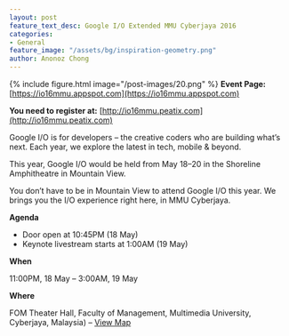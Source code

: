 ```yaml
---
layout: post
feature_text_desc: Google I/O Extended MMU Cyberjaya 2016
categories:
- General
feature_image: "/assets/bg/inspiration-geometry.png"
author: Anonoz Chong
---
```


{% include figure.html image="/post-images/20.png" %}
**Event Page:**  [https://io16mmu.appspot.com](https://io16mmu.appspot.com)

**You need to register at:**  [http://io16mmu.peatix.com](http://io16mmu.peatix.com)

Google I/O is for developers – the creative coders who are building what’s next. Each year, we explore the latest in tech, mobile & beyond.

This year, Google I/O would be held from May 18–20 in the Shoreline Amphitheatre in Mountain View.

You don’t have to be in Mountain View to attend Google I/O this year. We brings you the I/O experience right here, in MMU Cyberjaya.

**Agenda**

-   Door open at 10:45PM (18 May)
-   Keynote livestream starts at 1:00AM (19 May)

**When**

11:00PM, 18 May – 3:00AM, 19 May

**Where**

FOM Theater Hall, Faculty of Management, Multimedia University, Cyberjaya, Malaysia) – [View Map](https://goo.gl/maps/Hvfdxyiwsby)
